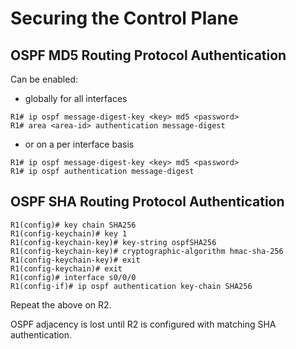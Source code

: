 Securing the Control Plane
==========================
OSPF MD5 Routing Protocol Authentication
----------------------------------------
Can be enabled:
* globally for all interfaces
```
R1# ip ospf message-digest-key <key> md5 <password>
R1# area <area-id> authentication message-digest
```

* or on a per interface basis
```
R1# ip ospf message-digest-key <key> md5 <password>
R1# ip ospf authentication message-digest
```

OSPF SHA Routing Protocol Authentication
----------------------------------------
    R1(config)# key chain SHA256
    R1(config-keychain)# key 1
    R1(config-keychain-key)# key-string ospfSHA256
    R1(config-keychain-key)# cryptographic-algorithm hmac-sha-256
    R1(config-keychain-key)# exit
    R1(config-keychain)# exit
    R1(config)# interface s0/0/0
    R1(config-if)# ip ospf authentication key-chain SHA256

Repeat the above on R2. 

OSPF adjacency is lost until R2 is configured with matching SHA authentication.
